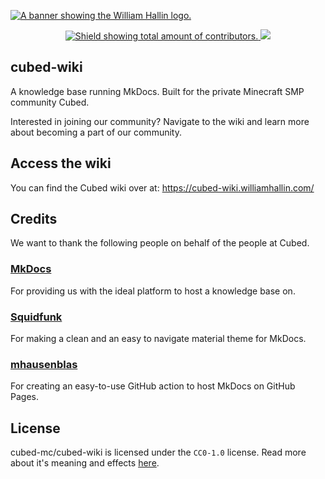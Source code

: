 <!-- HEADER -->
<a href="https://williamhallin.com"><img src="https://raw.githubusercontent.com/whallin/whallin/master/img_header.png" alt="A banner showing the William Hallin logo."></a>

<!-- SHIELDS -->
<p align=center>
  <a href="https://github.com/cubed-mc/cubed-wiki/graphs/contributors">
    <img src="https://img.shields.io/github/contributors/cubed-mc/cubed-wiki.svg?style=for-the-badge&color=brightgreen" alt="Shield showing total amount of contributors.">
  </a>
  <img src="https://badges.pufler.dev/visits/cubed-mc/cubed-wiki?style=for-the-badge">
</p>

<!-- ABOUT -->
## cubed-wiki
A knowledge base running MkDocs. Built for the private Minecraft SMP community Cubed. 

Interested in joining our community? Navigate to the wiki and learn more about becoming a part of our community.

<!-- ACCESS -->
## Access the wiki
You can find the Cubed wiki over at: https://cubed-wiki.williamhallin.com/

<!-- CREDITS -->
## Credits
We want to thank the following people on behalf of the people at Cubed.

### [MkDocs](https://www.mkdocs.org/)
For providing us with the ideal platform to host a knowledge base on.

### [Squidfunk](https://squidfunk.github.io/mkdocs-material/)
For making a clean and an easy to navigate material theme for MkDocs.

### [mhausenblas](https://github.com/mhausenblas/mkdocs-deploy-gh-pages)
For creating an easy-to-use GitHub action to host MkDocs on GitHub Pages.

<!-- LICENSE -->
## License
cubed-mc/cubed-wiki is licensed under the ``CC0-1.0`` license. Read more about it's meaning and effects [here](https://github.com/cubed-mc/cubed-wiki/blob/main/LICENSE).
